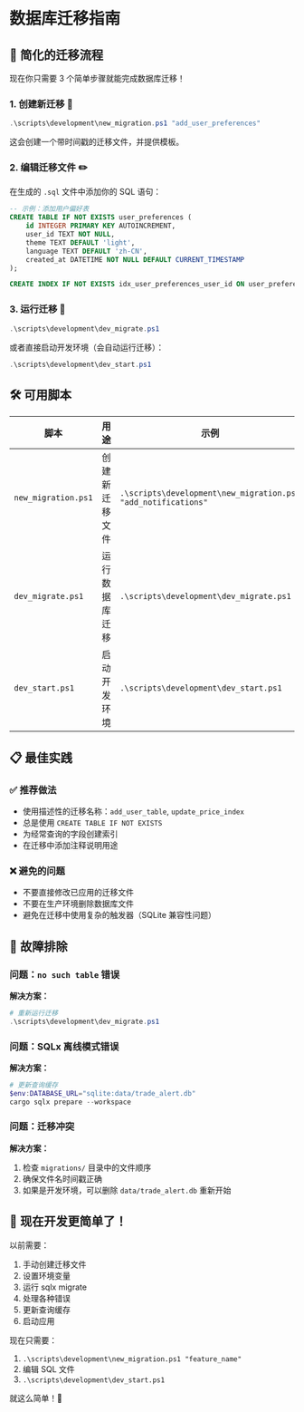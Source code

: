 # 数据库迁移指南

## 🎯 简化的迁移流程

现在你只需要 3 个简单步骤就能完成数据库迁移！

### 1. 创建新迁移 📝
```powershell
.\scripts\development\new_migration.ps1 "add_user_preferences"
```
这会创建一个带时间戳的迁移文件，并提供模板。

### 2. 编辑迁移文件 ✏️
在生成的 `.sql` 文件中添加你的 SQL 语句：
```sql
-- 示例：添加用户偏好表
CREATE TABLE IF NOT EXISTS user_preferences (
    id INTEGER PRIMARY KEY AUTOINCREMENT,
    user_id TEXT NOT NULL,
    theme TEXT DEFAULT 'light',
    language TEXT DEFAULT 'zh-CN',
    created_at DATETIME NOT NULL DEFAULT CURRENT_TIMESTAMP
);

CREATE INDEX IF NOT EXISTS idx_user_preferences_user_id ON user_preferences(user_id);
```

### 3. 运行迁移 🚀
```powershell
.\scripts\development\dev_migrate.ps1
```
或者直接启动开发环境（会自动运行迁移）：
```powershell
.\scripts\development\dev_start.ps1
```

## 🛠️ 可用脚本

| 脚本 | 用途 | 示例 |
|------|------|------|
| `new_migration.ps1` | 创建新迁移文件 | `.\scripts\development\new_migration.ps1 "add_notifications"` |
| `dev_migrate.ps1` | 运行数据库迁移 | `.\scripts\development\dev_migrate.ps1` |
| `dev_start.ps1` | 启动开发环境 | `.\scripts\development\dev_start.ps1` |

## 📋 最佳实践

### ✅ 推荐做法
- 使用描述性的迁移名称：`add_user_table`, `update_price_index`
- 总是使用 `CREATE TABLE IF NOT EXISTS`
- 为经常查询的字段创建索引
- 在迁移中添加注释说明用途

### ❌ 避免的问题
- 不要直接修改已应用的迁移文件
- 不要在生产环境删除数据库文件
- 避免在迁移中使用复杂的触发器（SQLite 兼容性问题）

## 🔧 故障排除

### 问题：`no such table` 错误
**解决方案：**
```powershell
# 重新运行迁移
.\scripts\development\dev_migrate.ps1
```

### 问题：SQLx 离线模式错误
**解决方案：**
```powershell
# 更新查询缓存
$env:DATABASE_URL="sqlite:data/trade_alert.db"
cargo sqlx prepare --workspace
```

### 问题：迁移冲突
**解决方案：**
1. 检查 `migrations/` 目录中的文件顺序
2. 确保文件名时间戳正确
3. 如果是开发环境，可以删除 `data/trade_alert.db` 重新开始

## 🎉 现在开发更简单了！

以前需要：
1. 手动创建迁移文件
2. 设置环境变量
3. 运行 sqlx migrate
4. 处理各种错误
5. 更新查询缓存
6. 启动应用

现在只需要：
1. `.\scripts\development\new_migration.ps1 "feature_name"`
2. 编辑 SQL 文件
3. `.\scripts\development\dev_start.ps1`

就这么简单！🚀 